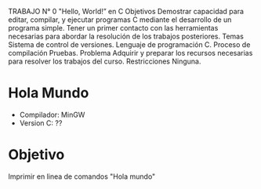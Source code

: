 TRABAJO N° 0
"Hello, World!” en C
Objetivos
Demostrar capacidad para editar, compilar, y ejecutar programas C mediante el desarrollo de un programa simple.
Tener un primer contacto con las herramientas necesarias para abordar la resolución de los trabajos posteriores.
Temas
Sistema de control de versiones.
Lenguaje de programación C.
Proceso de compilación
Pruebas.
Problema
Adquirir y preparar los recursos necesarias para resolver los trabajos del curso.
Restricciones
Ninguna.


# Hola Mundo
- Compilador: MinGW
- Version C: ??

# Objetivo

Imprimir en linea de comandos "Hola mundo"
